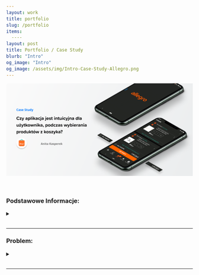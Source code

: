 ```yaml
---
layout: work
title: portfolio
slug: /portfolio
items:
  ----
layout: post
title: Portfolio / Case Study
blurb: "Intro"
og_image: "Intro"
og_image: /assets/img/Intro-Case-Study-Allegro.png
---
```

[![image-text](https://raw.githubusercontent.com/AnitakasperekUX/AnitakasperekUX.github.io/main/assets/img/tytul.png)](https://raw.githubusercontent.com/AnitakasperekUX/AnitakasperekUX.github.io/main/assets/img/tytul.png) <br>

<br>
<h3>Podstawowe Informacje:</h3><details>
  <summary></summary>
<h4>Co to jest:</h4>Ćwiczenie Projektowe<br>
<h4>Cel:</h4>- Celem zadania było pokazanie spójnego procesu i zebranie opinii.
- Celem końcowym, było zaprojektowanie propozycji, która lepiej informuje użytkowników o ich działaniach.<br>
<h4>Czas:</h4> Marzec - Kwiecień 2021<br>
<h4>Narzędzia:</h4> Papier i dużo kartek, Drukarka, Typora, Figma;<br>
<h4>Proces:</h4> Design Thinking, Lean Design;<br>
<h3>Kto brał w nim udział:</h3> niestety, tylko ja;
Konsultowałam jednak proces 2 razy z projektantem spoza branży IT, + kilka osób z którymi przeprowadzałam wywiad.<br>
<h3> Motywacja:</h3>
Głównym czynnikiem, przez który zdecydowałam się na rozwiązanie tego tematu,był kontekst i zaobserwowanie “problemu z życia wziętego,oraz wyłapanie błędu użytkownika podczas używania aplikacji.
Kolejny, to niewielki Zakres problemu, który wydał się optymalny i realny dla kogoś początkującego. Motywacją była też chęć sprawdzenia UX-owych metod w praktyce. </details>
<br>

-------------

<h3>
Problem:
</h3><details>
  <summary></summary> Problem: Czy aplikacja jest intuicyjna dla użytkownika, podczas wybierania produktów z koszyka?<br>
<h3>
Pytanie:
</h3>Jak można rozwiązać problem braku dostarczenia niewystarczających informacji zwrotnych aplikacji i zapobiec generowania błędów ?<br>
<h3>Spostrzeżenia:</h3>
-  Stały użytkownik allegro, ma trudności z odznaczeniem produktów z koszyka, i kłopot z widocznością zaznaczonych produktów - nie wie, czy zaznaczył dobrze.<br>
<h3>
Hipoteza:
</h3>
Podczas wybierania przedmiotów z przepełnionego koszyka, użytkownik nie jest wystarczająco informowany o ich działaniach 
<summary>.</summary.><br>
<i><h4>
Potencjalne Plusy:
</h4>
Usprawnienie informacji wizualnych i interakcji, przyspieszy proces zakupowy i uniknie błędów użytkownika

Poprzez dodanie wskazówek wizualne, poprawi się użyteczność aplikacji.

Model Mentalny stałego użytkownika używającego wersji webowej, będzie spójniejszy.<br></i>
<h3>Rozwiązanie:</h3> Propozycja wskazówek wizualnych i analiza użyteczności w istniejącej aplikacji Allegro.<br>
</details>
<br>

-------------



